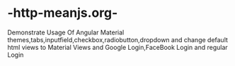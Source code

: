 # -http-meanjs.org-
Demonstrate Usage Of Angular Material themes,tabs,inputfield,checkbox,radiobutton,dropdown and change default html views to Material Views and Google Login,FaceBook Login and regular Login
